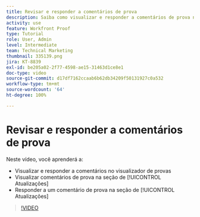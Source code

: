 ```yaml
---
title: Revisar e responder a comentários de prova
description: Saiba como visualizar e responder a comentários de prova no visualizador de provas e na seção de [!UICONTROL Atualizações] do  [!DNL  Workfront].
activity: use
feature: Workfront Proof
type: Tutorial
role: User, Admin
level: Intermediate
team: Technical Marketing
thumbnail: 335139.png
jira: KT-8839
exl-id: be205a02-2f77-4598-ae15-31463d1ce8e1
doc-type: video
source-git-commit: d17df7162ccaab6b62db34209f50131927c0a532
workflow-type: tm+mt
source-wordcount: '64'
ht-degree: 100%

---
```


# Revisar e responder a comentários de prova

Neste vídeo, você aprenderá a:

* Visualizar e responder a comentários no visualizador de provas
* Visualizar comentários de prova na seção de [!UICONTROL Atualizações]
* Responder a um comentário de prova na seção de [!UICONTROL Atualizações] 

>[!VIDEO](https://video.tv.adobe.com/v/335139/?quality=12&learn=on&enablevpops)
